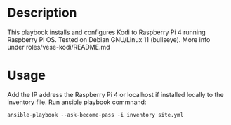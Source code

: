 # Description
This playbook installs and configures Kodi to Raspberry Pi 4 running Raspberry Pi OS. Tested on Debian GNU/Linux 11 (bullseye). More info under roles/vese-kodi/README.md
# Usage
Add the IP address the Raspberry Pi 4 or localhost if installed locally to the inventory file. Run ansible playbook commnand:

``` 
ansible-playbook --ask-become-pass -i inventory site.yml
```
